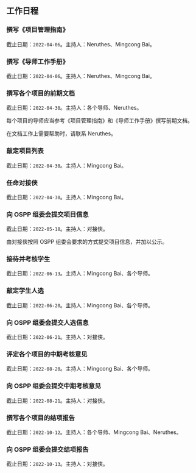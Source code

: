 ## 工作日程

### 撰写《项目管理指南》

截止日期：`2022-04-06`。主持人：Neruthes、Mingcong Bai。

### 撰写《导师工作手册》

截止日期：`2022-04-06`。主持人：Neruthes、Mingcong Bai。

### 撰写各个项目的前期文档

截止日期：`2022-04-30`。主持人：各个导师、Neruthes。

每个项目的导师应当参考《项目管理指南》和《导师工作手册》撰写前期文档。

在文档工作上需要帮助时，请联系 Neruthes。

### 敲定项目列表

截止日期：`2022-04-30`。主持人：Mingcong Bai。

### 任命对接侠

截止日期：`2022-04-30`。主持人：Mingcong Bai。

### 向 OSPP 组委会提交项目信息

截止日期：`2022-05-18`。主持人：对接侠。

由对接侠按照 OSPP 组委会要求的方式提交项目信息，并加以公示。

### 接待并考核学生

截止日期：`2022-06-13`。主持人：Mingcong Bai、各个导师。

### 敲定学生人选

截止日期：`2022-06-20`。主持人：Mingcong Bai、各个导师。

### 向 OSPP 组委会提交人选信息

截止日期：`2022-06-21`。主持人：对接侠。

### 评定各个项目的中期考核意见

截止日期：`2022-08-20`。主持人：Mingcong Bai、各个导师。

### 向 OSPP 组委会提交中期考核意见

截止日期：`2022-08-21`。主持人：对接侠。

### 撰写各个项目的结项报告

截止日期：`2022-10-12`。主持人：各个导师、Mingcong Bai、Neruthes。

### 向 OSPP 组委会提交结项报告

截止日期：`2022-10-13`。主持人：对接侠。
